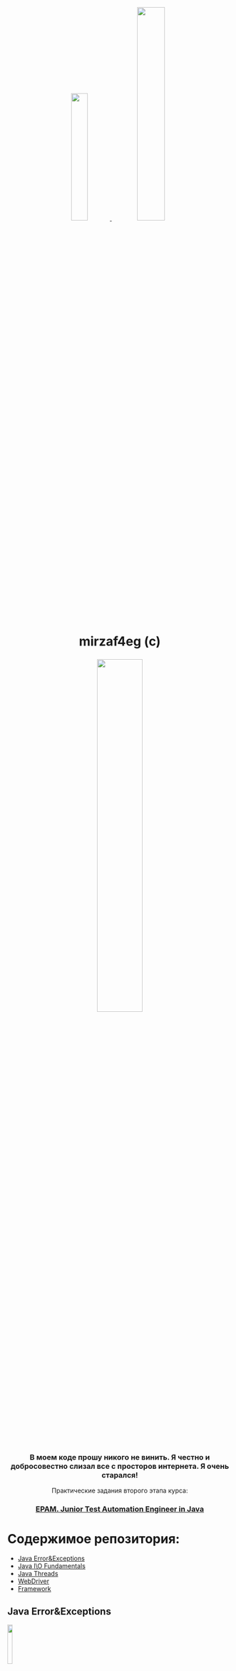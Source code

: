 <p align="center">
  <a href="https://www.instagram.com/mirzaf4eg/">
   <img src="https://user-images.githubusercontent.com/66875374/98158093-742a2900-1eeb-11eb-9353-5f31780195d2.png" width="27%"></img> 
   <img src="https://user-images.githubusercontent.com/66875374/98158339-c3705980-1eeb-11eb-9ac8-4d693db33447.png" width="35%"></img> 
  </a>
</p>
<h1 align="center">
  mirzaf4eg (c)
</h1>

<h3 align="center">
   <img src="https://user-images.githubusercontent.com/66875374/99257257-cc382800-2827-11eb-9769-8c2f8b7aa29f.png" width="45%"></img>  
</h3>
<h3 align="center">
  В моем коде прошу никого не винить. Я честно и добросовестно слизал все с просторов интернета. Я очень старался!
</h3>
<p align="center">
  Практические задания второго этапа курса:

<h3 align="center">
  <a href="https://careers.epam.by/training/training-listings/training.2332/">EPAM. Junior Test Automation Engineer in Java</a>
</h3>

# Содержимое репозитория:

- [Java Error&Exceptions](#java-errorexceptions)
- [Java I\O Fundamentals](#java-io-fundamentals)
- [Java Threads](#java-threads)
- [WebDriver](#webdriver)
- [Framework](#framework)

## Java Error&Exceptions
<img src="https://user-images.githubusercontent.com/66875374/98227805-ca897d00-1f68-11eb-8269-31d7be0f9a2e.jpg" width="15%"></img>

В университете есть несколько факультетов, в которых учатся студенты, объединенные в группы. У каждого студента есть несколько учебных предметов по которым он получает оценки. Необходимо реализовать иерархию студентов, групп и факультетов.
Посчитать:
- Cредний балл по всем предметам студента
- Cредний балл по конкретному предмету в конкретной группе и на конкретном факультете
- Cредний балл по предмету для всего университета

Релизовать следующие исключения:
- Оценка ниже 0 или выше 10
- Отсутсвие предметов у студента (должен быть хотя бы один)
- Отсутствие студентов в группе
- Отсутствие групп на факультете
- Отсутствие факультетов в университете

[Вернуться к содержанию](#содержимое-репозитория)

## Java I\O Fundamentals
<img src="https://user-images.githubusercontent.com/66875374/98227805-ca897d00-1f68-11eb-8269-31d7be0f9a2e.jpg" width="15%"></img>

- [Java I\O Fundamentals: Main Task](#java-io-fundamentals-main-task)
- [Java I\O Fundamentals: Optional Task](#java-io-fundamentals-optional-task)

### Java I\O Fundamentals: Main Task

Реализовать программу которая будет получать в качестве аргумента командной строки путь к директории (например _D:/movies_). Записать в текстовый файл структуру папок и файлов в виде, похожем на выполнение программы **tree /F**.

Пример:

```             
Amon Amarth
    |-----2004 - Fate Of Norns
    |       01 - An Ancient Sign Of Coming Storm.mp3
    |       02 - Where Death Seems To Dwell.mp3
    |       03 - The Fate Of Norns.mp3
    |       04 - The Pursuit Of Vikings.mp3
    |       05 - Valkyries Ride.mp3
    |       06 - The Beheading Of A King.mp3
    |       07 - Arson.mp3
    |       08 - Once Sealed In Blood.mp3
    |
    |-----2016 - Jomsviking
    |       01 First Kill.mp3
    |       02 Wanderer.mp3
    |       03 On A Sea Of Blood.mp3
    |       04 One Against All.mp3
    |       05 Raise Your Horns.mp3
    |       06 The Way Of Vikings.mp3
    |       07 At Dawn’s First Light.mp3
    |       08 One Thousand Burning Arrows.mp3
    |       09 Vengeance Is My Name.mp3
    |       10 A Dream That Cannot Be (feat. Doro Pesch).mp3
    |       11 Back On Northern Shores.mp3
    |       12 Death In Fire 2016.mp3
    |       13 Death In Fire (Live).mp3
    |
    |-----2019 - Berserker
            01 Fafner's Gold.mp3
            02 Crack the Sky.mp3
            03 Mjölner, Hammer of Thor.mp3
            04 Shield Wall.mp3
            05 Valkyria.mp3
            06 Raven's Flight.mp3
            07 Ironside.mp3
            08 The Berserker at Stamford Bridge.mp3
            09 When Once Again We Can Set Our Sails.mp3
            10 Skoll and Hati.mp3
            11 Wings of Eagles.mp3
            12 Into the Dark.mp3
```
Если в качестве параметра в программу передается не путь к директории, а путь к _.txt_ файлу по образцу выше - прочитать файл и вывести в консоль следующие данные:
- Количество папок
- Количество файлов
- Среднее количество файлов в папке
- Среднюю длинну названия файла

### Java I\O Fundamentals: Optional Task

Выполнить указанные действия по чтению информации из файла, ее обработке и записи в файл. При разработке для вывода результатов создавать новую директорию и файл средствами класса **File**.

1. Создать и заполнить файл случайными целыми числами. Отсортировать содержимое файла по возрастанию.
2. Прочитать текст Java-программы и все слова public в объявлении атрибутов и методов класса заменить на слово private.
3. Прочитать текст Java-программы и записать в другой файл в обратном порядке символы каждой строки.
4. Прочитать текст Java-программы и в каждом слове длиннее двух символов все строчные символы заменить прописными.
5. В файле, содержащем фамилии студентов и их оценки, записать прописными буквами фамилии тех студентов, которые имеют средний балл более 7.
6. Файл содержит символы, слова, целые числа и числа с плавающей запятой. Определить все данные, тип которых вводится из командной строки.
7. Из файла удалить все слова, содержащие от трех до пяти символов, но при этом из каждой строки должно быть удалено только максимальное четное количество таких слов.
8. Прочитать текст Java-программы и удалить из него все «лишние» пробелы и табуляции, оставив только необходимые для разделения операторов.
9. Из текста Java-программы удалить все виды комментариев.
10. Прочитать строки из файла и поменять местами первое и последнее слова в каждой строке.
11. Ввести из текстового файла, связанного с входным потоком, последовательность строк. Выбрать и сохранить m последних слов в каждой из по-следних n строк.
12. Из текстового файла ввести последовательность строк. Выделить отдельные слова, разделяемые пробелами. Написать метод поиска слова по образцу-шаблону. Вывести найденное слово в другой файл.
13. Сохранить в файл, связанный с выходным потоком, записи о телефонах и их вла-дельцах. Вывести в файл записи, телефоны в которых начинаются на k и на j.

[Вернуться к содержанию](#содержимое-репозитория)

## Java Threads
<img src="https://user-images.githubusercontent.com/66875374/98227805-ca897d00-1f68-11eb-8269-31d7be0f9a2e.jpg" width="15%"></img>
- [Java Threads: Main Task](#java-threads-main-task)
- [Java Threads: Optional Task](#java-threads-optional-task)

### Java Threads: Main Task

Разработать консольное многопоточное приложение. Использовать возможности, предоставляемые пакетом **java.util.concurrent**. Все сущности, желающие получить доступ к ресурсу, должны быть потоками.

- Порт. Корабли заходят в порт для разгрузки/загрузки контейнеров. Число контейнеров, находящихся в текущий момент в порту и на корабле, должно быть неотрицательным и превышающим заданную грузоподъемность судна и вместимость порта. В порту работает несколько причалов. У одного причала может стоять один корабль. Корабль может загружаться у причала, разгружаться или выполнять оба действия.
- Автостоянка. Доступно несколько машиномест. На одном месте может находиться только один автомобиль. Если все места заняты, то автомобиль не станет ждать больше определенного времени и уедет на другую стоянку.
- Тоннель. В горах существует два железнодорожных тоннеля, по которым поезда могут двигаться в обоих направлениях. По обоим концам тоннеля собралось много поездов. Обеспечить безопасное прохождение тоннелей в обоих направлениях. Поезд можно перенаправить из одного тоннеля в другой при превышении заданного времени ожидания на проезд.
- Аукцион. На торги выставляется несколько лотов. Участники аукциона делают заявки. Заявку можно корректировать в сторону увеличения несколько раз за торги одного лота. Аукцион определяет победителя и переходит к следующему лоту. Участник, не заплативший за лот в заданный промежуток времени, отстраняется на несколько лотов от торгов.
- Аэропорт. Посадка/высадка пассажиров может осуществляться через конечное число терминалов и наземным способом через конечное число трапов. Самолеты бывают разной вместимости и дальности полета. Организовать функционирование аэропорта, если пунктов назначения 4–6, и зон дальности 2–3.

### Java Threads: Optional Task

В аэропорту есть 5 взлетно-посадочных полос. Самолету требуется 3 минуты чтобы выйти на полосу, набрать скорость и взлететь. После этого полоса свободна для вылета следующего самолета. Реализовать симуляцию вылета 10 самолетов используя все доступные полосы. 1 минуту реально времени заменить на 1 секунду в симуляции.

Вывести в консоль информацию о следующих событиях:
- Самолет начал выход на полосу
- Самолет взлетел
- Полоса "приняла" самолет
- Полоса освободилась

[Вернуться к содержанию](#содержимое-репозитория)

## WebDriver
<img src="https://user-images.githubusercontent.com/66875374/99146675-6151ea00-268b-11eb-898b-1c1d1db2422e.png" width="15%"></img> 

- [WebDriver create a simple paste at pastebin](#webdriver-create-a-simple-paste-at-pastebin)
- [WebDriver create a complex paste at pastebin and validate data](#webdriver-create-a-complex-paste-at-pastebin-and-validate-data)
- [WebDriver Google Cloud calculator](#webdriver-google-cloud-calculator)
- [WebDriver Google Cloud calculator with 10minute mail validation](#webdriver-google-cloud-calculator-with-10minute-mail-validation)

### WebDriver create a simple paste at pastebin

При выполнении задания необходимо использовать возможности Selenium WebDriver, юнит-тест фреймворка и концепцию Page Object.

1. Открыть https://pastebin.com или аналогичный сервис в любом браузере
2. Создать New Paste со следующими деталями:
    - Код: "Hello from WebDriver"
    - Paste Expiration: "10 Minutes"
    - Paste Name / Title: "helloweb"

### WebDriver create a complex paste at pastebin and validate data

При выполнении задания необходимо использовать возможности Selenium WebDriver, юнит-тест фреймворка и концепцию Page Object.

1. Открыть https://pastebin.com или аналогичный сервис в любом браузере
2. Создать New Paste со следующими деталями:
- Код:
```sh
git config --global user.name  "New Sheriff in Town"
git reset $(git commit-tree HEAD^{tree} -m "Legacy code")
git push origin master --force
```
- Syntax Highlighting: _Bash_
- Paste Expiration: _10 Minutes_
- Paste Name / Title: _how to gain dominance among developers_
3. Сохранить paste и проверить следующее:
- Заголовок страницы браузера соответствует **Paste Name / Title**
- Синтаксис подсвечен для **bash**
- Проверить что код соответствует введенному в пункте 2

### WebDriver Google Cloud calculator

При выполнении задания необходимо использовать возможности Selenium WebDriver, юнит-тест фреймворка и концепцию Page Object.

1. Открыть [https://cloud.google.com/]()
2. Нажав кнопку поиска по порталу вверху страницы, ввести в поле поиска **Google Cloud Platform Pricing Calculator**
3. Запустить поиск, нажав кнопку поиска.
4. В результатах поиска кликнуть **Google Cloud Platform Pricing Calculator** и перейти на страницу калькулятора.
5. Активировать раздел **COMPUTE ENGINE** вверху страницы
6. Заполнить форму следующими данными:
- Number of instances: _4_
- What are these instances for?: _оставить пустым_
- Operating System / Software: _Free: Debian, CentOS, CoreOS, Ubuntu, or other User Provided OS_
- VM Class: _Regular_
- Instance type: _n1-standard-8 (vCPUs: 8, RAM: 30 GB)_
- Выбрать _Add GPUs_
    - Number of GPUs: _1_
    - GPU type: _NVIDIA Tesla V100_
- Local SSD: _2x375 Gb_
- Datacenter location: _Frankfurt (europe-west3)_
- Commited usage: _1 Year_
7. Нажать **Add to Estimate**
8. Проверить соответствие данных следующих полей: _VM Class, Instance type, Region, local SSD, commitment term_
9. Проверить что сумма аренды в месяц совпадает с суммой получаемой при ручном прохождении теста.

### WebDriver Google Cloud calculator with 10minute mail validation

При выполнении задания необходимо использовать возможности Selenium WebDriver, юнит-тест фреймворка и концепцию Page Object.

1. Открыть [https://cloud.google.com/]()
2. Нажав кнопку поиска по порталу вверху страницы, ввести в поле поиска **Google Cloud Platform Pricing Calculator**
3. Запустить поиск, нажав кнопку поиска.
4. В результатах поиска кликнуть **Google Cloud Platform Pricing Calculator** и перейти на страницу калькулятора.
5. Активировать раздел **COMPUTE ENGINE** вверху страницы
6. Заполнить форму следующими данными:
- Number of instances: _4_
- What are these instances for?: _оставить пустым_
- Operating System / Software: _Free: Debian, CentOS, CoreOS, Ubuntu, or other User Provided OS_
- VM Class: _Regular_
- Instance type: _n1-standard-8 (vCPUs: 8, RAM: 30 GB)_
- Выбрать Add GPUs
    - Number of GPUs: _1_
    - GPU type: _NVIDIA Tesla V100_
- Local SSD: _2x375 Gb_
- Datacenter location: _Frankfurt (europe-west3)_
- Commited usage: _1 Year_
7. Нажать **Add to Estimate**
8. Выбрать пункт **EMAIL ESTIMATE**
9. В новой вкладке открыть _https://10minutemail.com_ или аналогичный сервис для генерации временных _email_'ов
10. Скопировать почтовый адрес сгенерированный в **10minutemail**
11. Вернуться в калькулятор, в поле _Email_ ввести адрес из предыдущего пункта
12. Нажать **SEND EMAIL**

[Вернуться к содержанию](#содержимое-репозитория)

## Framework
<img src="https://user-images.githubusercontent.com/66875374/99147053-9875ca80-268e-11eb-8fa8-1f97957f758b.jpg" width="15%"></img> 

Задача - построить фреймворк для автоматизации Hardcore задания из курса WebDriver (WebDriver Google Cloud calculator в это документе)

Что должно быть в итоговом фреймворке:

- _webdrivermanager_ для управления коннекторам к браузерам
- _Page Object / Page Factory_ для абстракций страниц
- Модель для бизнес-объектов необходимых сущностей
- _properties_ файлы с тестовыми данным для разных окружений (как минимум 2)
- _xml suites_ для _smoke_ тестов и всех тестов
- При падении теста должен быть сделан скриншот с датой и временем
- Фреймворк должен иметь возможность запуска с _Jenkins_ и параметризацией браузера, тест _suite_, _environment_. Результаты тестов должны быть на графике джобы, скриншоты должны быть заархивированны как артефакты

Пример проекта: [https://github.com/vitalliuss/github-automation]()

[Вернуться к содержанию](#содержимое-репозитория)

## :memo: License

Licensed under the [MIT License](https://github.com/mirzaf4eg/Junior-Test-Automation-Engineer-in-Java-EPAM-stage-two/blob/master/LICENSE.txt).

## 💜 Thanks

<p align="center">
   <img src="https://user-images.githubusercontent.com/66875374/98436488-b7071f00-20ec-11eb-8fc0-43ab2b93aee8.gif" width="30%"></img>
</p>

[Вернуться к содержанию](#содержимое-репозитория)
